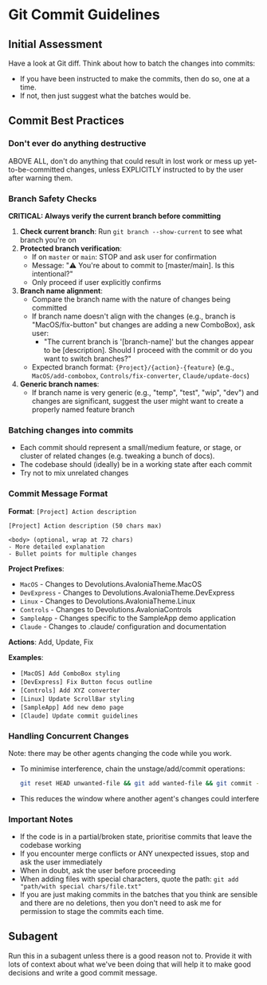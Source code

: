 # Git Commit Guidelines

## Initial Assessment
Have a look at Git diff. Think about how to batch the changes into commits:
- If you have been instructed to make the commits, then do so, one at a time.
- If not, then just suggest what the batches would be.

## Commit Best Practices

### Don't ever do anything destructive

ABOVE ALL, don't do anything that could result in lost work or mess up yet-to-be-committed changes, unless EXPLICITLY instructed to by the user after warning them.

### Branch Safety Checks

**CRITICAL: Always verify the current branch before committing**

1. **Check current branch**: Run `git branch --show-current` to see what branch you're on
2. **Protected branch verification**:
   - If on `master` or `main`: STOP and ask user for confirmation
   - Message: "⚠️ You're about to commit to [master/main]. Is this intentional?"
   - Only proceed if user explicitly confirms
3. **Branch name alignment**:
   - Compare the branch name with the nature of changes being committed
   - If branch name doesn't align with the changes (e.g., branch is "MacOS/fix-button" but changes are adding a new ComboBox), ask user:
     - "The current branch is '[branch-name]' but the changes appear to be [description]. Should I proceed with the commit or do you want to switch branches?"
   - Expected branch format: `{Project}/{action}-{feature}` (e.g., `MacOS/add-combobox`, `Controls/fix-converter`, `Claude/update-docs`)
4. **Generic branch names**:
   - If branch name is very generic (e.g., "temp", "test", "wip", "dev") and changes are significant, suggest the user might want to create a properly named feature branch

### Batching changes into commits
- Each commit should represent a small/medium feature, or stage, or cluster of related changes (e.g. tweaking a bunch of docs).
- The codebase should (ideally) be in a working state after each commit
- Try not to mix unrelated changes

### Commit Message Format

**Format**: `[Project] Action description`

```
[Project] Action description (50 chars max)

<body> (optional, wrap at 72 chars)
- More detailed explanation
- Bullet points for multiple changes
```

**Project Prefixes**:
- `MacOS` - Changes to Devolutions.AvaloniaTheme.MacOS
- `DevExpress` - Changes to Devolutions.AvaloniaTheme.DevExpress
- `Linux` - Changes to Devolutions.AvaloniaTheme.Linux
- `Controls` - Changes to Devolutions.AvaloniaControls
- `SampleApp` - Changes specific to the SampleApp demo application
- `Claude` - Changes to .claude/ configuration and documentation

**Actions**: Add, Update, Fix

**Examples**:
- `[MacOS] Add ComboBox styling`
- `[DevExpress] Fix Button focus outline`
- `[Controls] Add XYZ converter`
- `[Linux] Update ScrollBar styling`
- `[SampleApp] Add new demo page`
- `[Claude] Update commit guidelines`

### Handling Concurrent Changes
Note: there may be other agents changing the code while you work.
- To minimise interference, chain the unstage/add/commit operations:
  ```bash
  git reset HEAD unwanted-file && git add wanted-file && git commit -m "[MacOS] Fix Button styling"
  ```
- This reduces the window where another agent's changes could interfere

### Important Notes
- If the code is in a partial/broken state, prioritise commits that leave the codebase working
- If you encounter merge conflicts or ANY unexpected issues, stop and ask the user immediately
- When in doubt, ask the user before proceeding
- When adding files with special characters, quote the path: `git add "path/with special chars/file.txt"`
- If you are just making commits in the batches that you think are sensible and there are no deletions, then you don't need to ask me for permission to stage the commits each time.

## Subagent

Run this in a subagent unless there is a good reason not to. Provide it with lots of context about what we've been doing that will help it to make good decisions and write a good commit message.